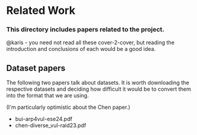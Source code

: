 # Related Work
### This directory includes papers related to the project.

@karis - you need not read all these cover-2-cover, but reading the
introduction and conclusions of each would be a good idea.


## Dataset papers

The following two papers talk about datasets.  It is worth downloading the respective datasets and deciding how difficult it would be to convert them into the format that we are using.

(I'm particularly optimistic about the Chen paper.)

 - bui-arp4vul-ese24.pdf 
 - chen-diverse_vul-raid23.pdf


